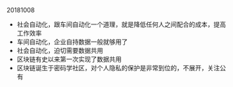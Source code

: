 20181008

- 社会自动化，跟车间自动化一个道理，就是降低任何人之间配合的成本，提高工作效率
- 车间自动化，企业自持数据一般就够用了
- 社会自动化，迫切需要数据共用
- 区块链有史以来第一次实现了数据共用
- 区块链诞生于密码学社区，对个人隐私的保护是非常到位的，不展开，关注公有
